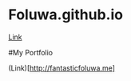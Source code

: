 


# Foluwa.github.io
[Link](https://foluwa.github.io)

#My Portfolio

(Link)[http://fantasticfoluwa.me]
